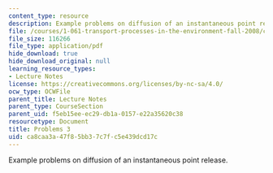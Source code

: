 ```yaml
---
content_type: resource
description: Example problems on diffusion of an instantaneous point release.
file: /courses/1-061-transport-processes-in-the-environment-fall-2008/ca8caa3a47f85bb37c7fc5e439dcd17c_problems3.pdf
file_size: 116266
file_type: application/pdf
hide_download: true
hide_download_original: null
learning_resource_types:
- Lecture Notes
license: https://creativecommons.org/licenses/by-nc-sa/4.0/
ocw_type: OCWFile
parent_title: Lecture Notes
parent_type: CourseSection
parent_uid: f5eb15ee-ec29-db1a-0157-e22a35620c38
resourcetype: Document
title: Problems 3
uid: ca8caa3a-47f8-5bb3-7c7f-c5e439dcd17c
---
```

Example problems on diffusion of an instantaneous point release.
